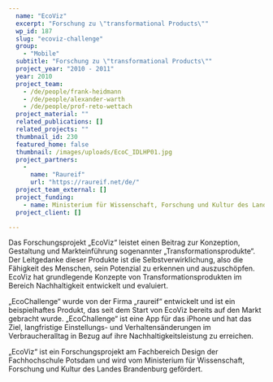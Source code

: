 ```yaml
---
  name: "EcoViz"
  excerpt: "Forschung zu \"transformational Products\""
  wp_id: 187
  slug: "ecoviz-challenge"
  group: 
    - "Mobile"
  subtitle: "Forschung zu \"transformational Products\""
  project_year: "2010 - 2011"
  year: 2010
  project_team: 
    - /de/people/frank-heidmann
    - /de/people/alexander-warth
    - /de/people/prof-reto-wettach
  project_material: ""
  related_publications: []
  related_projects: ""
  thumbnail_id: 230
  featured_home: false
  thumbnail: /images/uploads/EcoC_IDLHP01.jpg
  project_partners: 
    - 
      name: "Raureif"
      url: "https://raureif.net/de/"
  project_team_external: []
  project_funding:
    - name: Ministerium für Wissenschaft, Forschung und Kultur des Landes Brandenburg
  project_client: []

---
```

Das Forschungsprojekt „EcoViz“ leistet einen Beitrag zur Konzeption, Gestaltung und Markteinführung sogenannter „Transformationsprodukte“. Der Leitgedanke dieser Produkte ist die Selbstverwirklichung, also die Fähigkeit des Menschen, sein Potenzial zu erkennen und auszuschöpfen. EcoViz hat grundlegende Konzepte von Transformationsprodukten im Bereich Nachhaltigkeit entwickelt und evaluiert.

„EcoChallenge“ wurde von der Firma „raureif“ entwickelt und ist ein beispielhaftes Produkt, das seit dem Start von EcoViz bereits auf den Markt gebracht wurde. „EcoChallenge“ ist eine App für das iPhone und hat das Ziel, langfristige Einstellungs- und Verhaltensänderungen im Verbraucheralltag in Bezug auf ihre Nachhaltigkeitsleistung zu erreichen.

„EcoViz“ ist ein Forschungsprojekt am Fachbereich Design der Fachhochschule Potsdam und wird vom Ministerium für Wissenschaft, Forschung und Kultur des Landes Brandenburg gefördert.